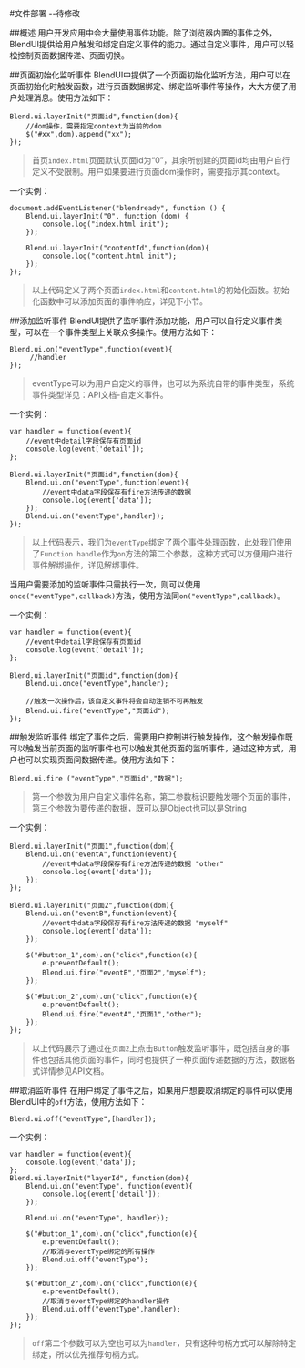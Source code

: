 #文件部署 --待修改

##概述
用户开发应用中会大量使用事件功能。除了浏览器内置的事件之外，BlendUI提供给用户触发和绑定自定义事件的能力。通过自定义事件，用户可以轻松控制页面数据传递、页面切换。

##页面初始化监听事件
BlendUI中提供了一个页面初始化监听方法，用户可以在页面初始化时触发函数，进行页面数据绑定、绑定监听事件等操作，大大方便了用户处理消息。使用方法如下：
<pre><code>Blend.ui.layerInit("页面id",function(dom){
    //dom操作，需要指定context为当前的dom
	$("#xx",dom).append("xx");
});</code></pre>

> 首页`index.html`页面默认页面id为“0”，其余所创建的页面id均由用户自行定义不受限制。用户如果要进行页面dom操作时，需要指示其context。

一个实例：
<pre><code>document.addEventListener("blendready", function () {
    Blend.ui.layerInit("0", function (dom) {
        console.log("index.html init");
    });

    Blend.ui.layerInit("contentId",function(dom){
        console.log("content.html init");
    });
});</code></pre>

> 以上代码定义了两个页面`index.html`和`content.html`的初始化函数。初始化函数中可以添加页面的事件响应，详见下小节。

##添加监听事件
BlendUI提供了监听事件添加功能，用户可以自行定义事件类型，可以在一个事件类型上关联众多操作。使用方法如下：
<pre><code>Blend.ui.on("eventType",function(event){
     //handler
});</code></pre>

> eventType可以为用户自定义的事件，也可以为系统自带的事件类型，系统事件类型详见：API文档-自定义事件。

一个实例：

<pre><code>var handler = function(event){
    //event中detail字段保存有页面id
	console.log(event['detail']);
};

Blend.ui.layerInit("页面id",function(dom){
	Blend.ui.on("eventType",function(event){
	    //event中data字段保存有fire方法传递的数据
	    console.log(event['data']);
	});
	Blend.ui.on("eventType",handler});
});</code></pre>

> 以上代码表示，我们为`eventType`绑定了两个事件处理函数，此处我们使用了`Function handle`作为`on`方法的第二个参数，这种方式可以方便用户进行事件解绑操作，详见解绑事件。

当用户需要添加的监听事件只需执行一次，则可以使用`once("eventType",callback)`方法，使用方法同`on("eventType",callback)`。

一个实例：

<pre><code>var handler = function(event){
    //event中detail字段保存有页面id
	console.log(event['detail']);
};

Blend.ui.layerInit("页面id",function(dom){
	Blend.ui.once("eventType",handler);

	//触发一次操作后，该自定义事件将会自动注销不可再触发
	Blend.ui.fire("eventType","页面id");
});</code></pre>



##触发监听事件
绑定了事件之后，需要用户控制进行触发操作，这个触发操作既可以触发当前页面的监听事件也可以触发其他页面的监听事件，通过这种方式，用户也可以实现页面间数据传递。使用方法如下：
<pre><code>Blend.ui.fire ("eventType","页面id","数据");</code></pre>

> 第一个参数为用户自定义事件名称，第二参数标识要触发哪个页面的事件，第三个参数为要传递的数据，既可以是Object也可以是String


一个实例：

<pre><code>Blend.ui.layerInit("页面1",function(dom){
	Blend.ui.on("eventA",function(event){
	    //event中data字段保存有fire方法传递的数据 "other"
	    console.log(event['data']);
	});
});

Blend.ui.layerInit("页面2",function(dom){
	Blend.ui.on("eventB",function(event){
	    //event中data字段保存有fire方法传递的数据 "myself"
	    console.log(event['data']);
	});

	$("#button_1",dom).on("click",function(e){
	    e.preventDefault();
	    Blend.ui.fire("eventB","页面2","myself");
	});

	$("#button_2",dom).on("click",function(e){
	    e.preventDefault();
	    Blend.ui.fire("eventA","页面1","other");
	});
});</code></pre>

> 以上代码展示了通过在`页面2`上点击`Button`触发监听事件，既包括自身的事件也包括其他页面的事件，同时也提供了一种页面传递数据的方法，数据格式详情参见API文档。

##取消监听事件
在用户绑定了事件之后，如果用户想要取消绑定的事件可以使用BlendUI中的`off`方法，使用方法如下：
<pre><code>Blend.ui.off("eventType",[handler]);</code></pre>

一个实例：
<pre><code>var handler = function(event){
    console.log(event['data']);
};
Blend.ui.layerInit("layerId", function(dom){
	Blend.ui.on("eventType", function(event){
	    console.log(event['detail']);
	});

	Blend.ui.on("eventType", handler});

	$("#button_1",dom).on("click",function(e){
	    e.preventDefault();
	    //取消与eventType绑定的所有操作
	    Blend.ui.off("eventType");
	});

	$("#button_2",dom).on("click",function(e){
	    e.preventDefault();
	    //取消与eventType绑定的handler操作
	    Blend.ui.off("eventType",handler);
	});
});</code></pre>

> `off`第二个参数可以为空也可以为`handler`，只有这种句柄方式可以解除特定绑定，所以优先推荐句柄方式。
